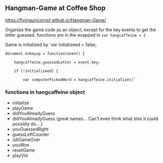 ## Hangman-Game at Coffee Shop

https://flyingunicornsf.github.io/Hangman-Game/

Organize the game code as an object, except for the key events to get the letter guessed.
functions are in the wrapped in `var hangcaffeine = {` 

Game is initialized by 
`var initializeed = false;

    document.onkeyup = function(event) {
    
        hangcaffeine.guessedLetter = event.key;
        
        if (!initializeed) {
        
            var computerPickedWord = hangcaffeine.initialize()`
            
            
### functions in hangcaffeine object

- initialize
- playGame
- didYouAlreadyGuess
- didYouAlreadyGuess (great names... Can't even think what else it could possibly do....) 
- youGuessedRight
- guessLeftCounter
- isItGameOver
- youWon
- resetGame
- playVid


